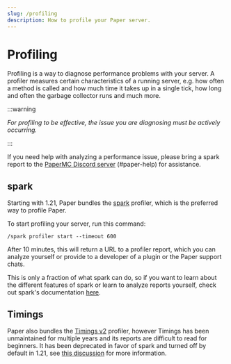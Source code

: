 ```yaml
---
slug: /profiling
description: How to profile your Paper server.
---
```


# Profiling

Profiling is a way to diagnose performance problems with your server.
A profiler measures certain characteristics of a running server, e.g. how often a method is called
and how much time it takes up in a single tick, how long and often the garbage collector runs and much more.

:::warning

_For profiling to be effective, the issue you are diagnosing must be actively occurring._

:::

If you need help with analyzing a performance issue, please bring a spark report to the
[PaperMC Discord server](https://discord.gg/PaperMC) (#paper-help) for assistance.

## spark

Starting with 1.21, Paper bundles the [spark](https://spark.lucko.me/) profiler, which is the preferred way
to profile Paper.

To start profiling your server, run this command:
```
/spark profiler start --timeout 600
```

After 10 minutes, this will return a URL to a profiler report, which you can analyze yourself or provide
to a developer of a plugin or the Paper support chats.

This is only a fraction of what spark can do, so if you want to learn about the different features of spark
or learn to analyze reports yourself, check out spark's documentation [here](https://spark.lucko.me/docs/).

## Timings

Paper also bundles the [Timings v2](https://timings.aikar.co/) profiler, however Timings has been unmaintained
for multiple years and its reports are difficult to read for beginners. It has been deprecated in favor of
spark and turned off by default in 1.21, see [this discussion](https://github.com/PaperMC/Paper/discussions/10565)
for more information.
